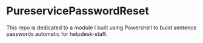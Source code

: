 # PureservicePasswordReset
This repo is dedicated to a module I built using Powershell to build sentence passwords automatic for helpdesk-staff. 
